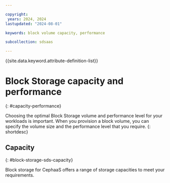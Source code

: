 ```yaml
---

copyright:
 years: 2024, 2024
lastupdated: "2024-08-01"

keywords: block volume capacity, performance

subcollection: sdsaas

---
```


{{site.data.keyword.attribute-definition-list}}

# Block Storage capacity and performance
{: #capacity-performance}

Choosing the optimal Block Storage volume and performance level for your workloads is important. When you provision a block volume, you can specify the volume size and the performance level that you require.
{: shortdesc}

## Capacity
{: #block-storage-sds-capacity}

Block storage for CephaaS offers a range of storage capacities to meet your requirements.
